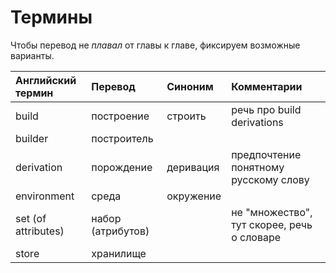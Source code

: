 # Термины

Чтобы перевод не *плавал* от главы к главе, фиксируем возможные варианты.

|  Английский термин  |      Перевод      |  Синоним  |                 Комментарии                 |
|:--------------------|:------------------|:----------|:--------------------------------------------|
| build               | построение        | строить   | речь про build derivations                  |
| builder             | построитель       |           |                                             |
| derivation          | порождение        | деривация | предпочтение понятному русскому слову       |
| environment         | среда             | окружение |                                             |
| set (of attributes) | набор (атрибутов) |           | не "множество", тут скорее, речь о словаре  |
| store               | хранилище         |           |                                             |
